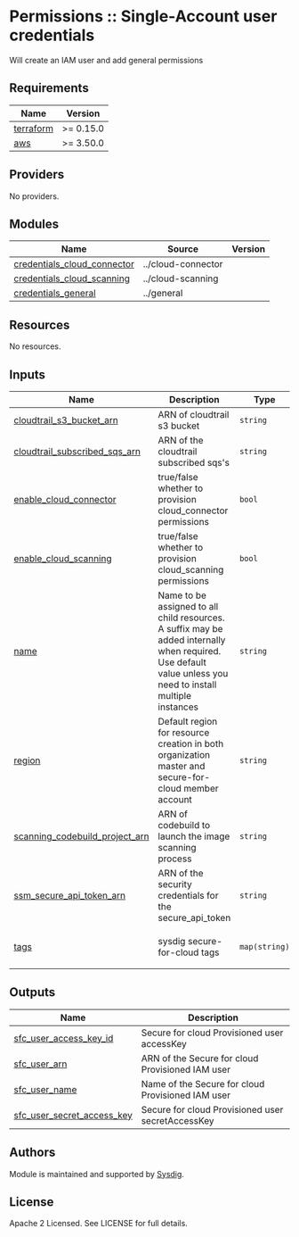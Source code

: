 # Permissions :: Single-Account user credentials

Will create an IAM user and add general permissions

<!-- BEGINNING OF PRE-COMMIT-TERRAFORM DOCS HOOK -->
## Requirements

| Name | Version |
|------|---------|
| <a name="requirement_terraform"></a> [terraform](#requirement\_terraform) | >= 0.15.0 |
| <a name="requirement_aws"></a> [aws](#requirement\_aws) | >= 3.50.0 |

## Providers

No providers.

## Modules

| Name | Source | Version |
|------|--------|---------|
| <a name="module_credentials_cloud_connector"></a> [credentials\_cloud\_connector](#module\_credentials\_cloud\_connector) | ../cloud-connector |  |
| <a name="module_credentials_cloud_scanning"></a> [credentials\_cloud\_scanning](#module\_credentials\_cloud\_scanning) | ../cloud-scanning |  |
| <a name="module_credentials_general"></a> [credentials\_general](#module\_credentials\_general) | ../general |  |

## Resources

No resources.

## Inputs

| Name | Description | Type | Default | Required |
|------|-------------|------|---------|:--------:|
| <a name="input_cloudtrail_s3_bucket_arn"></a> [cloudtrail\_s3\_bucket\_arn](#input\_cloudtrail\_s3\_bucket\_arn) | ARN of cloudtrail s3 bucket | `string` | `"*"` | no |
| <a name="input_cloudtrail_subscribed_sqs_arn"></a> [cloudtrail\_subscribed\_sqs\_arn](#input\_cloudtrail\_subscribed\_sqs\_arn) | ARN of the cloudtrail subscribed sqs's | `string` | `"*"` | no |
| <a name="input_enable_cloud_connector"></a> [enable\_cloud\_connector](#input\_enable\_cloud\_connector) | true/false whether to provision cloud\_connector permissions | `bool` | `true` | no |
| <a name="input_enable_cloud_scanning"></a> [enable\_cloud\_scanning](#input\_enable\_cloud\_scanning) | true/false whether to provision cloud\_scanning permissions | `bool` | `true` | no |
| <a name="input_name"></a> [name](#input\_name) | Name to be assigned to all child resources. A suffix may be added internally when required. Use default value unless you need to install multiple instances | `string` | `"sfc"` | no |
| <a name="input_region"></a> [region](#input\_region) | Default region for resource creation in both organization master and secure-for-cloud member account | `string` | `"eu-central-1"` | no |
| <a name="input_scanning_codebuild_project_arn"></a> [scanning\_codebuild\_project\_arn](#input\_scanning\_codebuild\_project\_arn) | ARN of codebuild to launch the image scanning process | `string` | `"*"` | no |
| <a name="input_ssm_secure_api_token_arn"></a> [ssm\_secure\_api\_token\_arn](#input\_ssm\_secure\_api\_token\_arn) | ARN of the security credentials for the secure\_api\_token | `string` | `"*"` | no |
| <a name="input_tags"></a> [tags](#input\_tags) | sysdig secure-for-cloud tags | `map(string)` | <pre>{<br>  "product": "sysdig-secure-for-cloud"<br>}</pre> | no |

## Outputs

| Name | Description |
|------|-------------|
| <a name="output_sfc_user_access_key_id"></a> [sfc\_user\_access\_key\_id](#output\_sfc\_user\_access\_key\_id) | Secure for cloud Provisioned user accessKey |
| <a name="output_sfc_user_arn"></a> [sfc\_user\_arn](#output\_sfc\_user\_arn) | ARN of the Secure for cloud Provisioned IAM user |
| <a name="output_sfc_user_name"></a> [sfc\_user\_name](#output\_sfc\_user\_name) | Name of the Secure for cloud Provisioned IAM user |
| <a name="output_sfc_user_secret_access_key"></a> [sfc\_user\_secret\_access\_key](#output\_sfc\_user\_secret\_access\_key) | Secure for cloud Provisioned user secretAccessKey |
<!-- END OF PRE-COMMIT-TERRAFORM DOCS HOOK -->

## Authors

Module is maintained and supported by [Sysdig](https://sysdig.com).

## License

Apache 2 Licensed. See LICENSE for full details.
